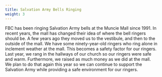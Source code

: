 ```yaml
---
title: Salvation Army Bells Ringing
weight: 3
---
```


FBC has been ringing Salvation Army bells at the Muncie Mall since 1991. In recent years, the mall has changed their idea of where the bell ringers should be. A few years ago they moved us to the vestibule, and then to the outside of the mall. We have some ninety-year-old ringers who ring alone in inclement weather at the mall. This becomes a safety factor for our ringers. Last year, we rang in the hallways of our church so our ringers were safe and warm. Furthermore, we raised as much money as we did at the mall. We plan to do that again this year so we can continue to support the Salvation Army while providing a safe environment for our ringers.